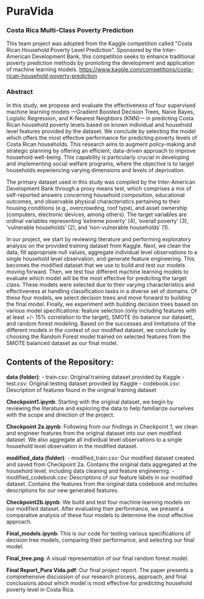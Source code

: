 # PuraVida
###   Costa Rica Multi-Class Poverty Prediction

This team project was adopted from the Kaggle competition called "Costa Rican Household Poverty Level Prediction". Sponsored by the Inter-American Development Bank, this competition seeks to enhance traditional poverty prediction methods by promoting the development and application of machine learning models.
https://www.kaggle.com/competitions/costa-rican-household-poverty-prediction

###    Abstract

In this study, we propose and evaluate the effectiveness of four supervised machine learning models —Gradient Boosted Decision Trees, Naive Bayes, Logistic Regression, and K-Nearest Neighbors (KNN)— in predicting Costa Rican household poverty levels based on known individual and household level features provided by the dataset. We conclude by selecting the model which offers the most effective performance for predicting poverty levels of Costa Rican households. This research aims to augment policy-making and strategic planning by offering an efficient, data-driven approach to improve household well-being. This capability is particularly crucial in developing and implementing social welfare programs, where the objective is to target households experiencing varying dimensions and levels of deprivation.  

The primary dataset used in this study was compiled by the Inter-American Development Bank through a proxy means test, which comprises a mix of self-reported answers concerning household composition, educational outcomes, and observable physical characteristics pertaining to their housing conditions (e.g., overcrowding, roof type), and asset ownership (computers, electronic devices, among others). The target variables are ordinal variables representing ’extreme poverty’ (4), ’overall poverty’ (3), ’vulnerable households’ (2), and ’non-vulnerable households’ (1).

In our project, we start by reviewing literature and performing exploratory analysis on the provided training dataset from Kaggle. Next, we clean the data, fill appropriate null values, aggregate individual level observations to a single household level observation, and generate feature engineering. This becomes the modified dataset that we use to build and test our models moving forward. Then, we test four different machine learning models to evaluate which model will be the most effective for predicting the target class.  These models were selected due to their varying characteristics and effectiveness at handling classification tasks in a diverse set of domains. Of these four models, we select decision trees and move forward to building the final model. Finally, we experiment with building decision trees based on various model specifications: feature selection (only including features with at least +/- 15% correlation to the target), SMOTE (to balance our dataset), and random forest modeling. Based on the successes and limitations of the different models in the context of our modified dataset, we conclude by choosing the Random Forest model trained on selected features from the SMOTE balanced dataset as our final model.



##   Contents of the Repository:

**data (folder)**:
    - train.csv: Original training dataset provided by Kaggle
    - test.csv: Original testing dataset provided by Kaggle
    - codebook.csv: Description of features found in the original training dataset 
    
**Checkpoint1.ipynb**: Starting with the original dataset, we begin by reviewing the literature and exploring the data to help familiarize ourselves with the scope and direction of the project.

**Checkpoint 2a.ipynb**: Following from our findings in Checkpoint 1, we clean and engineer features from the original dataset into our own modified dataset. We also aggregate all individual level observations to a single household level observation in the modified dataset. 

**modified_data (folder)**:
    - modified_train.csv: Our modified dataset created and saved from Checkpoint 2a. Contains the original data aggregated at the household level, including data cleaning and feature engineering.
    - modified_codebook.csv: Descriptions of our feature labels in our modified dataset. Contains the features from the original data             codebook and includes descriptions for our new generated features.
    
**Checkpoint2b.ipynb**: We build and test four machine learning models on our modified dataset. After evaluating their performance, we present a comparative analysis of these four models to determine the most effective approach. 

**Final_models.ipynb**: This is our code for testing various specifications of decision tree models, comparing their performance, and selecting our final model. 

**Final_tree.png**: A visual representation of our final random forest model. 

**Final Report_Pura Vida.pdf**: Our final project report. The paper presents a comprehensive discussion of our research process, approach, and final conclusions about which model is most effective for predicting household poverty level in Costa Rica.

